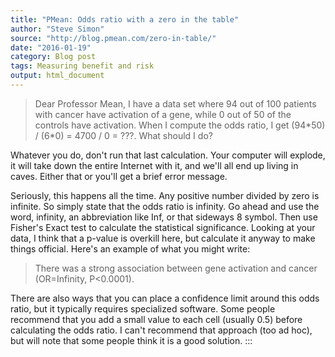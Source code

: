 ```yaml
---
title: "PMean: Odds ratio with a zero in the table"
author: "Steve Simon"
source: "http://blog.pmean.com/zero-in-table/"
date: "2016-01-19"
category: Blog post
tags: Measuring benefit and risk
output: html_document
---
```


> Dear Professor Mean, I have a data set where 94 out of 100 patients
> with cancer have activation of a gene, while 0 out of 50 of the
> controls have activation. When I compute the odds ratio, I get
> (94\*50) / (6\*0) = 4700 / 0 = ???. What should I do?

<!---More--->

Whatever you do, don't run that last calculation. Your computer will
explode, it will take down the entire Internet with it, and we'll all
end up living in caves. Either that or you'll get a brief error message.

Seriously, this happens all the time. Any positive number divided by
zero is infinite. So simply state that the odds ratio is infinity. Go
ahead and use the word, infinity, an abbreviation like Inf, or that
sideways 8 symbol. Then use Fisher's Exact test to calculate the
statistical significance. Looking at your data, I think that a p-value
is overkill here, but calculate it anyway to make things official.
Here's an example of what you might write:

> There was a strong association between gene activation and cancer
> (OR=Infinity, P\<0.0001).

There are also ways that you can place a confidence limit around this
odds ratio, but it typically requires specialized software. Some people
recommend that you add a small value to each cell (usually 0.5) before
calculating the odds ratio. I can't recommend that approach (too ad
hoc), but will note that some people think it is a good solution.
:::

